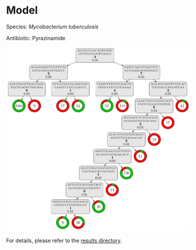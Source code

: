 
# Model

Species: *Mycobacterium tuberculosis*

Antibiotic: Pyrazinamide

<a href="./model.pdf"><img src="./model.png" width=500 height=500 /></a>

For details, please refer to the [results directory](../../../../../results/cart_b/mycobacterium%20tuberculosis/pyrazinamide/repeat_2/).

